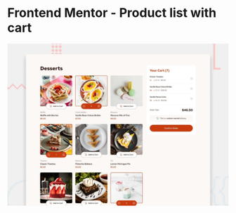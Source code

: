 # Frontend Mentor - Product list with cart

![Design preview for the Product list with cart coding challenge](./src/images/preview.jpg)